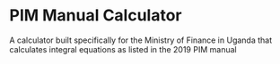 # PIM Manual Calculator
A calculator built specifically for the Ministry of Finance in Uganda that calculates integral equations as listed in the 2019 PIM manual
